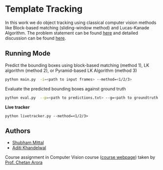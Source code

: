 # Template Tracking

In this work we do object tracking using classical computer vision methods like Block-based matching (sliding-window method) and Lucas-Kanade Algorithm. The problem statement can be found [here](./Assignment_2.pdf) and detailed discussion can be found [here](./Report.pdf).

## Running Mode

Predict the bounding boxes using block-based matching (method 1), LK algorithm (method 2), or Pyramid-based LK Algorithm (method 3)

```bash
python main.py  -i=<path to input frames> --method=<1/2/3>
```

Evaluate the predicted bounding boxes against ground truth

```bash
python eval.py  --p=<path to predictions.txt> --g=<path to groundtruth.txt>
```

**Live tracker**

```
python livetracker.py --method=<1/2/3>
```

## Authors

- [Shubham Mittal](https://www.linkedin.com/in/shubham-mittal-6a8644165/)
- [Aditi Khandelwal](https://www.linkedin.com/in/aditi-khandelwal-991b1b19b/)

Course assignment in Computer Vision course ([course webpage](https://www.cse.iitd.ac.in/~chetan/teaching/col780-2020.html)) taken by [Prof. Chetan Arora](https://www.cse.iitd.ac.in/~chetan)
